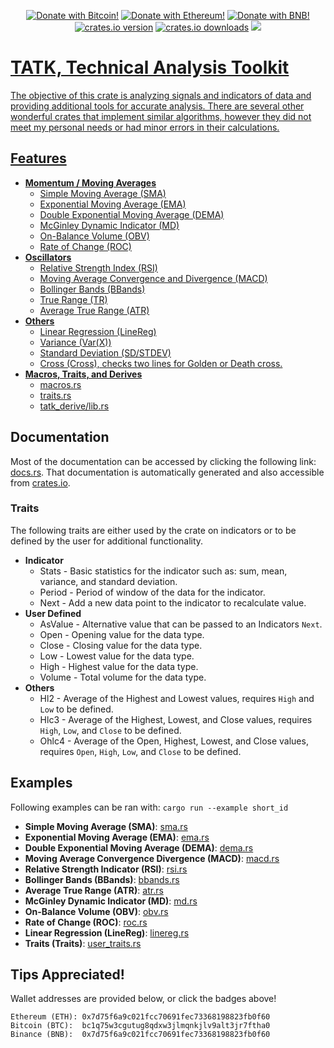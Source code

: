 <p align="center">
    <a href="https://github.com/Ohkthx/tatk-rs#tips-appreciated" title="Donate with Bitcoin!">
        <img src="https://img.shields.io/badge/donate-black?style=for-the-badge&logo=bitcoin&logoColor=f38ba8&label=BITCOIN&labelColor=11111b&color=f38ba8"
            alt="Donate with Bitcoin!"></a>
    <a href="https://github.com/Ohkthx/tatk-rs#tips-appreciated" title="Donate with Ethereum!">
        <img src="https://img.shields.io/badge/donate-black?style=for-the-badge&logo=ethereum&logoColor=fab387&label=ETHEREUM&labelColor=11111b&color=fab387"
            alt="Donate with Ethereum!"></a>
    <a href="https://github.com/Ohkthx/tatk-rs#tips-appreciated" title="Donate with BNB (Binance)!">
        <img src="https://img.shields.io/badge/donate-black?style=for-the-badge&logo=binance&logoColor=f9e2af&label=BINANCE&labelColor=11111b&color=f9e2af"
            alt="Donate with BNB!"></a>
<br>
    <a href="https://crates.io/crates/tatk" title="crates.io version.">
        <img src="https://img.shields.io/crates/v/tatk?style=for-the-badge&logoColor=89b4fa&labelColor=11111b&color=89b4fa"
            alt="crates.io version"></a>
    <a href="https://crates.io/crates/tatk" title="crates.io download counter.">
        <img src="https://img.shields.io/crates/d/tatk?style=for-the-badge&logoColor=89dceb&labelColor=11111b&color=89dceb"
            alt="crates.io downloads"></a>
    <a href="https://github.com/ohkthx/tatk-rs" title="Size of the repo!">
        <img src="https://img.shields.io/github/repo-size/Ohkthx/tatk-rs?style=for-the-badge&logoColor=a6e3a1&labelColor=11111b&color=a6e3a1"
</p>

# TATK, Technical Analysis Toolkit

The objective of this crate is analyzing signals and indicators of data and providing additional tools for accurate analysis. There are several other wonderful crates that implement similar algorithms, however they did not meet my personal needs or had minor errors in their calculations.

## Features
- **Momentum / Moving Averages**
  - Simple Moving Average (SMA)
  - Exponential Moving Average (EMA)
  - Double Exponential Moving Average (DEMA)
  - McGinley Dynamic Indicator (MD)
  - On-Balance Volume (OBV)
  - Rate of Change (ROC)
- **Oscillators**
  - Relative Strength Index (RSI)
  - Moving Average Convergence and Divergence (MACD)
  - Bollinger Bands (BBands)
  - True Range (TR)
  - Average True Range (ATR)
- **Others**
  - Linear Regression (LineReg)
  - Variance (Var(X))
  - Standard Deviation (SD/STDEV)
  - Cross (Cross), checks two lines for Golden or Death cross.
- **Macros, Traits, and Derives**
  - [macros.rs](https://github.com/Ohkthx/tatk-rs/tree/main/tatk/src/macros.rs)
  - [traits.rs](https://github.com/Ohkthx/tatk-rs/tree/main/tatk/src/traits.rs)
  - [tatk_derive/lib.rs](https://github.com/Ohkthx/tatk-rs/tree/main/tatk_derive/src/lib.rs)

## Documentation

Most of the documentation can be accessed by clicking the following link: [docs.rs](https://docs.rs/tatk/latest/tatk/). That documentation is automatically generated and also accessible from [crates.io](https://crates.io/crates/tatk).

### Traits

The following traits are either used by the crate on indicators or to be defined by the user for additional functionality.

- **Indicator**
  - Stats - Basic statistics for the indicator such as: sum, mean, variance, and standard deviation.
  - Period - Period of window of the data for the indicator.
  - Next - Add a new data point to the indicator to recalculate value.
- **User Defined**
  - AsValue - Alternative value that can be passed to an Indicators `Next`.
  - Open - Opening value for the data type.
  - Close - Closing value for the data type.
  - Low - Lowest value for the data type.
  - High - Highest value for the data type.
  - Volume - Total volume for the data type.
- **Others**
  - Hl2 - Average of the Highest and Lowest values, requires `High` and `Low` to be defined.
  - Hlc3 - Average of the Highest, Lowest, and Close values, requires `High`, `Low`, and `Close` to be defined.
  - Ohlc4 - Average of the Open, Highest, Lowest, and Close values, requires `Open`, `High`, `Low`, and `Close` to be defined.

## Examples

Following examples can be ran with:  `cargo run --example short_id`

- **Simple Moving Average (SMA)**: [sma.rs](https://github.com/Ohkthx/tatk-rs/tree/main/examples/sma.rs)
- **Exponential Moving Average (EMA)**: [ema.rs](https://github.com/Ohkthx/tatk-rs/tree/main/examples/ema.rs)
- **Double Exponential Moving Average (DEMA)**: [dema.rs](https://github.com/Ohkthx/tatk-rs/tree/main/examples/dema.rs)
- **Moving Average Convergence Divergence (MACD)**: [macd.rs](https://github.com/Ohkthx/tatk-rs/tree/main/examples/macd.rs)
- **Relative Strength Indicator (RSI)**: [rsi.rs](https://github.com/Ohkthx/tatk-rs/tree/main/examples/rsi.rs)
- **Bollinger Bands (BBands)**: [bbands.rs](https://github.com/Ohkthx/tatk-rs/tree/main/examples/bbands.rs)
- **Average True Range (ATR)**: [atr.rs](https://github.com/Ohkthx/tatk-rs/tree/main/examples/atr.rs)
- **McGinley Dynamic Indicator (MD)**: [md.rs](https://github.com/Ohkthx/tatk-rs/tree/main/examples/md.rs)
- **On-Balance Volume (OBV)**: [obv.rs](https://github.com/Ohkthx/tatk-rs/tree/main/examples/obv.rs)
- **Rate of Change (ROC)**: [roc.rs](https://github.com/Ohkthx/tatk-rs/tree/main/examples/roc.rs)
- **Linear Regression (LineReg)**: [linereg.rs](https://github.com/Ohkthx/tatk-rs/tree/main/examples/linereg.rs)
- **Traits (Traits)**: [user_traits.rs](https://github.com/Ohkthx/tatk-rs/tree/main/examples/user_traits.rs)

## Tips Appreciated!

Wallet addresses are provided below, or click the badges above!
```
Ethereum (ETH): 0x7d75f6a9c021fcc70691fec73368198823fb0f60
Bitcoin (BTC):  bc1q75w3cgutug8qdxw3jlmqnkjlv9alt3jr7ftha0
Binance (BNB):  0x7d75f6a9c021fcc70691fec73368198823fb0f60
```
